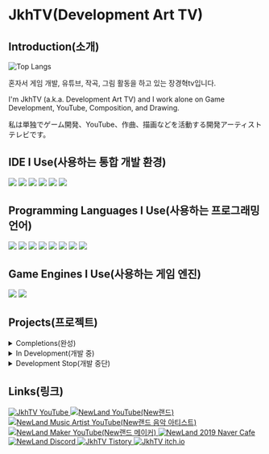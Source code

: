# **JkhTV(Development Art TV)**

## **Introduction(소개)**

![Top Langs](https://github-readme-stats.vercel.app/api/top-langs/?username=NewLandTV&layout=pie&theme=radical)

혼자서 게임 개발, 유튜브, 작곡, 그림 활동을 하고 있는 장경혁tv입니다.

I'm JkhTV (a.k.a. Development Art TV) and I work alone on Game Development, YouTube, Composition, and Drawing.

私は単独でゲーム開発、YouTube、作曲、描画などを活動する開発アーティストテレビです。

## **IDE I Use(사용하는 통합 개발 환경)**

<img src="https://img.shields.io/badge/Visual Studio Code-007ACC?style=for-the-badge&logo=Visual Studio Code&logoColor=white"> <img src="https://img.shields.io/badge/Visual Studio-5C2D91?style=for-the-badge&logo=Visual Studio&logoColor=white"> <img src="https://img.shields.io/badge/Eclipse IDE-2C2255?style=for-the-badge&logo=Eclipse IDE&logoColor=white"> <img src="https://img.shields.io/badge/Arduino IDE-00878F?style=for-the-badge&logo=Arduino&logoColor=white"> <img src="https://img.shields.io/badge/Android Studio-3DDC84?style=for-the-badge&logo=Android Studio&logoColor=white"> <img src="https://img.shields.io/badge/IntelliJ IDEA-000000?style=for-the-badge&logo=IntelliJ IDEA&logoColor=white">

## **Programming Languages I Use(사용하는 프로그래밍 언어)**

<img src="https://img.shields.io/badge/C-A8B9CC?style=for-the-badge&logo=C&logoColor=white"> <img src="https://img.shields.io/badge/C++-00599C?style=for-the-badge&logo=C++&logoColor=white"> <img src="https://img.shields.io/badge/CSharp-512BD4?style=for-the-badge&logo=CSharp&logoColor=white"> <img src="https://img.shields.io/badge/Python-3776AB?style=for-the-badge&logo=Python&logoColor=white"> <img src="https://img.shields.io/badge/Java-000000?style=for-the-badge&logo=OpenJDK&logoColor=white"> <img src="https://img.shields.io/badge/JavaScript-F7DF1E?style=for-the-badge&logo=JavaScript&logoColor=white"> <img src="https://img.shields.io/badge/TypeScript-3178C6?style=for-the-badge&logo=TypeScript&logoColor=white"> <img src="https://img.shields.io/badge/Go-00ADD8?style=for-the-badge&logo=Go&logoColor=white">

## **Game Engines I Use(사용하는 게임 엔진)**

<img src="https://img.shields.io/badge/Unity-FFFFFF?style=for-the-badge&logo=Unity&logoColor=black"> <img src="https://img.shields.io/badge/Unreal Engine-0E1128?style=for-the-badge&logo=Unreal Engine&logoColor=white">

## **Projects(프로젝트)**

<details>
    <summary>Completions(완성)</summary>
    <ul>
        <li>
            <details>
                <summary><h3>Android Game Projects</h3></summary>
                <ul>
                    <li>
                        Milk Farm
                    </li>
                    <li>
                        <a href="https://github.com/NewLandTV/FlyBirdClone">Fly Bird Clone</a>
                    </li>
                    <li>
                        <a href="https://github.com/NewLandTV/MoveRun">Move Run(Not Released)</a>
                    </li>
                    <li>
                        Growing Town
                    </li>
                    <li>
                        <a href="https://github.com/NewLandTV/RayCaster">Ray Caster(Private)</a>
                    </li>
                    <li>
                        <a href="https://github.com/NewLandTV/Zero-Game">Zero(Private)</a>
                    </li>
                    <li>
                        <a href="https://github.com/NewLandTV/FinisVitae">Finis Vitae(Private, Not Released)</a>
                    </li>
                </ul>
            </details>
        </li>
        <li>
            <details>
                <summary><h3>PC Game Projects</h3></summary>
                <ul>
                    <li>
                        <a href="https://github.com/NewLandTV/Gejam_GameJam_Project">!erauqS hsaD</a>
                    </li>
                    <li>
                        <a href="https://github.com/NewLandTV/BossKiller">Boss Killer</a>
                    </li>
                    <li>
                        <a href="https://github.com/NewLandTV/StaticJump">Static Jump</a>
                    </li>
                    <li>
                        <a href="https://github.com/NewLandTV/Around">Around</a>
                    </li>
                </ul>
            </details>
        </li>
        <li>
            <details>
                <summary><h3>Web Projects</h3></summary>
                <ul>       
                    <li>
                        <a href="https://github.com/NewLandTV/JS_Matrix">Matrix</a>
                    </li>
                    <li>
                        <a href="https://github.com/NewLandTV/GridCharacter">Grid Character</a>
                    </li>
                </ul>
            </details>
        </li>
        <li>
            <details>
                <summary><h3>Discord Bot Projects</h3></summary>
                <ul>
                    <li>
                        <a href="https://github.com/NewLandTV/Maze-Bot">Maze Bot</a>
                    </li>
                    <li>
                        <a href="https://github.com/NewLandTV/Luck-Game">Luck Game Bot</a>
                    </li>
                    <li>
                        <a href="https://github.com/NewLandTV/WebDiscord">Web Discord Bot</a>
                    </li>
                    <li>
                        <a href="https://github.com/NewLandTV/DiscordJS-Sender">Sender Bot</a>
                    </li>
                    <li>
                        <a href="https://github.com/NewLandTV/NewAI">New AI Bot</a>
                    </li>
                    <li>
                        <a href="https://github.com/NewLandTV/FirstGoal">First Goal Bot</a>
                    </li>
                    <li>
                        <a href="https://github.com/NewLandTV/LiveNotification">Live Notification(Private)</a>
                    </li>
                </ul>
            </details>
        </li>
        <li>
            <a href="https://github.com/NewLandTV/Notoshop">Notoshop</a>
        </li>
        <li>
            <a href="https://github.com/NewLandTV/CSharp-ConsoleFileExplorer">Console File Explorer</a>
        </li>
    </ul>
</details>
<details>
    <summary>In Development(개발 중)</summary>
    <ul>
        <li>
            <details>
                <summary><h3>Korean Programming Projects</h3></summary>
                <ul>
                    <li>
                        <a href="https://github.com/NewLandTV/KoreanC">Korean C</a>
                    </li>
                    <li>
                        <a href="https://github.com/NewLandTV/KoreanPy">Korean Py</a>
                    </li>
                    <li>
                        <a href="https://github.com/NewLandTV/KoreanJS">Korean JS</a>
                    </li>
                    <li>
                        <a href="https://github.com/NewLandTV/KoreanCs">Korean C#</a>
                    </li>
                </ul>
            </details>
        </li>
        <li>
            <details>
                <summary><h3>Game Projects</h3></summary>
                <ul>
                    <li>
                        <a href="https://github.com/NewLandTV/ActionMaker">Action Maker</a>
                    </li>
                    <li>
                        <a href="https://github.com/NewLandTV/AnimalsAndPeople">Animals & People</a>
                    </li>
                </ul>
            </details>
        </li>
        <li>
            <a href="https://github.com/NewLandTV/WhatShape">What Shape</a>
        </li>
        <li>
            <a href="https://github.com/NewLandTV/N5">N5(Private)</a>
        </li>
        <li>
            <a href="https://github.com/NewLandTV/LUX_CPP-ConsoleEngine">LUX Console Engine</a>
        </li>
        <li>
            <a href="https://github.com/NewLandTV/DailyPlanner">Daily Planner</a>
        </li>
    </ul>
</details>
<details>
    <summary>Development Stop(개발 중단)</summary>
    <ul>
        <li>
            <details>
                <summary><h3>Game Projects</h3></summary>
                <ul>
                    <li>
                        <a href="https://github.com/NewLandTV/DotsGame">Dots Game(Private)</a>
                    </li>
                    <li>
                        <a href="https://github.com/NewLandTV/Strategy_Survival_Embattle_Mobile_Agent">Strategy Survival Embattle Mobile Agent(Private)</a>
                    </li>
                    <li>
                        <a href="https://github.com/NewLandTV/VoltSurvivalGame">Volt Survival Game</a>
                    </li>
                    <li>
                        <a href="https://github.com/NewLandTV/Virtual-Reality-Multi-Box-World">Virtual Reality Multi Box World(Private)</a>
                    </li>
                    <li>
                        <a href="https://github.com/NewLandTV/Iseri-Akiro-Life-Unity">Iseri Akiro Life</a>
                    </li>
                    <li>
                        <a href="https://github.com/NewLandTV/Small-Island_Life">Small Island Life</a>
                    </li>
                    <li>
                        <a href="https://github.com/NewLandTV/YoRoTo-Projects">YoRoTo</a>
                    </li>
                    <li>
                        <a href="https://github.com/NewLandTV/EnergySchool">Energy School</a>
                    </li>
                    <li>
                        <a href="https://github.com/NewLandTV/HelloRPG">Hello RPG</a>
                    </li>
                    <li>
                        <a href="https://github.com/NewLandTV/ReDotEmptyTwo">Re Dot Empty Two</a>
                    </li>
                    <li>
                        <a href="https://github.com/NewLandTV/SpaceOut">Space Out</a>
                    </li>
                    <li>
                        <a href="https://github.com/NewLandTV/Abiwobi">Abiwobi</a>
                    </li>
                    <li>
                        <a href="https://github.com/NewLandTV/World">World(Private)</a>
                    </li>
                    <li>
                        <a href="https://github.com/NewLandTV/Tristone">Tristone</a>
                    </li>
                    <li>
                        <a href="https://github.com/NewLandTV/">Hunting Challenge(Private)</a>
                    </li>
                    <li>
                        <a href="https://github.com/NewLandTV/Death-Life">Death Life</a>
                    </li>
                    <li>
                        <a href="https://github.com/NewLandTV/Room-And-Logic">Room & Logic</a>
                    </li>
                    <li>
                        <a href="https://github.com/NewLandTV/GreenTreaty">Green Treaty</a>
                    </li>
                    <li>
                        <a href="https://github.com/NewLandTV/GrowingTownV2">Growing Town V2</a>
                    </li>
                    <li>
                        <a href="https://github.com/NewLandTV/OpenWorld">Open World</a>
                    </li>
                    <li>
                        <a href="https://github.com/NewLandTV/Chess">Chess</a>
                    </li>
                </ul>
            </details>
        </li>
        <li>
            <details>
                <summary><h3>Web Projects</h3></summary>
                <ul>
                    <li>
                        <a href="https://github.com/NewLandTV/GreenStorage">Green Storage</a>
                    </li>
                    <li>
                        <a href="https://github.com/NewLandTV/chat-server">Online Chat Server</a>
                    </li>
                </ul>
            </details>
        </li>
        <li>
            <details>
                <summary><h3>Programming Language Projects</h3></summary>
                <ul>
                    <li>
                        <a href="https://github.com/NewLandTV/ArabiPy">Arabi Py</a>
                    </li>
                    <li>
                        <a href="https://github.com/NewLandTV/J255_Language">J255 Language</a>
                    </li>
                    <li>
                        <a href="https://github.com/NewLandTV/Numerus">Numerus</a>
                    </li>
                </ul>
            </details>
        </li>
        <li>
            <a href="https://github.com/NewLandTV/Unity-WindLift">Wind Lift</a>
        </li>
        <li>
            <a href="https://github.com/NewLandTV/VirtualArea">Virtual Area</a>
        </li>
        <li>
            <a href="https://github.com/NewLandTV/NattyOS">Natty OS</a>
        </li>
        <li>
            <a href="https://github.com/NewLandTV/Hanja">Hanja</a>
        </li>
        <li>
            <a href="https://github.com/NewLandTV/Soundy">Soundy</a>
        </li>
        <li>
            <a href="https://github.com/NewLandTV/ShareYourCode">Share Youur Code(Private)</a>
        </li>
        <li>
            <a href="https://github.com/NewLandTV/NewLive">New Live</a>
        </li>
        <li>
            <a href="https://github.com/NewLandTV/NewComputer">New Computer</a>
        </li>
        <li>
            <a href="https://github.com/NewLandTV/MyHome">My Home</a>
        </li>
        <li>
            <a href="https://github.com/NewLandTV/Triangle">Triangle</a>
        </li>
    </ul>
</details>

## **Links(링크)**

<div>
    <a href="https://www.youtube.com/@NewLand2019-JkhTV" target="_blank">
        <img alt="JkhTV YouTube" src="https://img.shields.io/badge/YouTube-FF0000.svg?&style=flat-square&logo=YouTube&logoColor=white"/>
    </a>
    <a href="https://www.youtube.com/@NewLand2019" target="_blank">
        <img alt="NewLand YouTube(New랜드)" src="https://img.shields.io/badge/NewLand YouTube-FF0000.svg?&style=flat-square&logo=YouTube&logoColor=white"/>
    </a>
    <a href="https://www.youtube.com/@NewLand2019-MusicArtist" target="_blank">
        <img alt="NewLand Music Artist YouTube(New랜드 음악 아티스트)" src="https://img.shields.io/badge/NewLand Music Artist YouTube-FF0000.svg?&style=flat-square&logo=YouTube&logoColor=white"/>
    </a>
    <a href="https://www.youtube.com/@NewLand2019-Maker" target="_blank">
        <img alt="NewLand Maker YouTube(New랜드 메이커)" src="https://img.shields.io/badge/NewLand Maker YouTube-FF0000.svg?&style=flat-square&logo=YouTube&logoColor=white"/>
    </a>
    <a href="https://cafe.naver.com/2019newland" target="_blank">
        <img alt="NewLand 2019 Naver Cafe" src="https://img.shields.io/badge/Naver Cafe-03C75A.svg?&style=flat-square&logo=Naver&logoColor=white"/>
    </a>
    <a href="https://discord.gg/2J646MaZGA" target="_blank">
        <img alt="NewLand Discord" src="https://img.shields.io/badge/Discord-5865F2.svg?&style=flat-square&logo=Discord&logoColor=white"/>
    </a>
    <a href="https://jkhtv.tistory.com" target="_blank">
        <img alt="JkhTV Tistory" src="https://img.shields.io/badge/Tistory-000000.svg?&style=flat-square&logo=Tistory&logoColor=white"/>
    </a>
    <a href="https://d-jangkhtv.itch.io" target="_blank">
        <img alt="JkhTV itch.io" src="https://img.shields.io/badge/itch.io-FA5C5C.svg?&style=flat-square&logo=itch.io&logoColor=white"/>
    </a>
</div>

